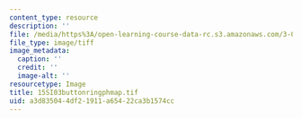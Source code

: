 ```yaml
---
content_type: resource
description: ''
file: /media/https%3A/open-learning-course-data-rc.s3.amazonaws.com/3-094-materials-in-human-experience-spring-2004/a3d835044df21911a65422ca3b1574cc_15SI03buttonringphmap.tif
file_type: image/tiff
image_metadata:
  caption: ''
  credit: ''
  image-alt: ''
resourcetype: Image
title: 15SI03buttonringphmap.tif
uid: a3d83504-4df2-1911-a654-22ca3b1574cc
---
```

